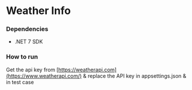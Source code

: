# Weather Info

### Dependencies
 - .NET 7 SDK

### How to run

Get the api key from [https://weatherapi.com](https://www.weatherapi.com/) & replace the API key in appsettings.json & in test case

